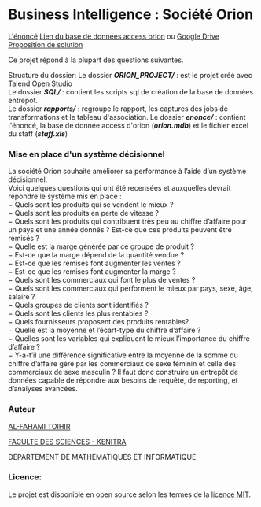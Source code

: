 # Business Intelligence : Société Orion
<p align="justify">

[L'énoncé](enonce/TPTalend.pdf)
[Lien du base de données access orion](enonce/orion.mdb) ou [Google Drive](https://drive.google.com/file/d/13OiKNBlMjsUoFBKrMtn9wS0JhObV1-ET/view?usp=sharing)
[Proposition de solution](rapports/talend_rapport.pdf)

Ce projet répond à la plupart des questions suivantes.

Structure du dossier:
  Le dossier **_ORION_PROJECT/_**  : est le projet créé avec Talend Open Studio\
  Le dossier **_SQL/_**            : contient les scripts sql de création de la base de données entrepot.\
  Le dossier **_rapports/_**       : regroupe le rapport, les captures des jobs de transformations et le tableau d'association. 
  Le dossier **_enonce/_** : contient l'énoncé, la base de donnée access d'orion (**_orion.mdb_**) et le fichier excel du staff (**_staff.xls_**)

### Mise en place d'un système décisionnel
La société Orion souhaite améliorer sa performance à l’aide d’un système décisionnel.\
Voici quelques questions qui ont été recensées et auxquelles devrait répondre le système mis en place :\
− Quels sont les produits qui se vendent le mieux ?\
− Quels sont les produits en perte de vitesse ?\
− Quels sont les produits qui contribuent très peu au chiffre d’affaire pour un pays et une année donnés ? Est-ce que ces produits peuvent être remisés ?\
− Quelle est la marge générée par ce groupe de produit ?\
− Est-ce que la marge dépend de la quantité vendue ?\
− Est-ce que les remises font augmenter les ventes ?\
− Est-ce que les remises font augmenter la marge ?\
− Quels sont les commerciaux qui font le plus de ventes ?\
− Quels sont les commerciaux qui performent le mieux par pays, sexe, âge, salaire ?\
− Quels groupes de clients sont identifiés ?\
− Quels sont les clients les plus rentables ?\
− Quels fournisseurs proposent des produits rentables?\
− Quelle est la moyenne et l’écart-type du chiffre d’affaire ?\
− Quelles sont les variables qui expliquent le mieux l’importance du chiffre d’affaire ?\
− Y-a-t’il une différence significative entre la moyenne de la somme du chiffre d’affaire géré par les commerciaux de sexe féminin et celle des commerciaux de sexe masculin ? Il faut donc construire un entrepôt de données capable de répondre aux besoins de requête, de reporting, et d’analyses avancées.
</p>

<!--<object data="https://github.com/alfahami/societe_orion/blob/master/rapports/talend_rapport.pdf" type="application/pdf" width="700px" height="700px">
    <embed src="https://github.com/alfahami/societe_orion/blob/master/rapports/talend_rapport.pdf">
        <p>This browser does not support PDFs. Please download the PDF to view it: <a href="https://github.com/alfahami/societe_orion/blob/master/rapports/talend_rapport.pdf">Download PDF</a>.</p>
    </embed>
</object>
-->

### Auteur
 [AL-FAHAMI TOIHIR](https://alfahami.github.io/ "Resume and protfolio page")
 
 [FACULTE DES SCIENCES - KENITRA](http://fs.uit.ac.ma/ "Site officiel")
 
 DEPARTEMENT DE MATHEMATIQUES ET INFORMATIQUE
 
 ### Licence: 
 Le projet est disponible en open source selon les termes de la [licence MIT](https://opensource.org/licenses/MIT).
